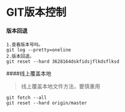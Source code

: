 # GIT版本控制

####  版本回退
```
1.查看版本号吗。
git log --pretty=oneline
2.版本回退。
git reset --hard 3628164dskfidsjflkdsflksd
```

####线上覆盖本地
> 线上覆盖本地文件方法，要慎重用
```
git fetch --all
git reset --hard origin/master
```